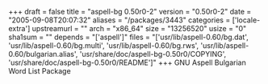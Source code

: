 +++
draft = false
title = "aspell-bg 0.50r0-2"
version = "0.50r0-2"
date = "2005-09-08T20:07:32"
aliases = "/packages/3443"
categories = ['locale-extra']
upstreamurl = ""
arch = "x86_64"
size = "13256520"
usize = "0"
sha1sum = ""
depends = "['aspell']"
files = "['usr/lib/aspell-0.60/bg.dat', 'usr/lib/aspell-0.60/bg.multi', 'usr/lib/aspell-0.60/bg.rws', 'usr/lib/aspell-0.60/bulgarian.alias', 'usr/share/doc/aspell-bg-0.50r0/COPYING', 'usr/share/doc/aspell-bg-0.50r0/README']"
+++
GNU Aspell Bulgarian Word List Package